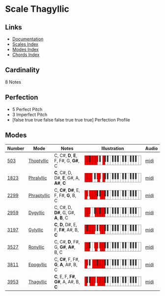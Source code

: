 # Scale Thagyllic

## Links

- [Documentation](index.md)
- [Scales Index](Scales.md)
- [Modes Index](Modes.md)
- [Chords Index](Chords.md)

## Cardinality

8 Notes

## Perfection

- 5 Perfect Pitch
- 3 Imperfect Pitch
- [false true true false false true true true] Perfection Profile

## Modes

| Number | Mode | Notes | Illustration | Audio |
|--------|------|-------|--------------|-------|
| [503](https://ianring.com/musictheory/scales/503) | [Thoptyllic](ModeThoptyllic.md) | C, C#, **D**, **E**, F, F#, G, **G#**, C | ![CNaturalThoptyllic](ModeCNaturalThoptyllic.png) | [midi](https://github.com/edipermadi/music/blob/main/docs/ModeCNaturalThoptyllic.mid?raw=true) | 
| [1823](https://ianring.com/musictheory/scales/1823) | [Phralyllic](ModePhralyllic.md) | **C**, C#, D, D#, **E**, G#, A, **A#**, **C** | ![CNaturalPhralyllic](ModeCNaturalPhralyllic.png) | [midi](https://github.com/edipermadi/music/blob/main/docs/ModeCNaturalPhralyllic.mid?raw=true) | 
| [2299](https://ianring.com/musictheory/scales/2299) | [Phraptyllic](ModePhraptyllic.md) | C, **C#**, **D#**, E, F, F#, **G**, B, C | ![CNaturalPhraptyllic](ModeCNaturalPhraptyllic.png) | [midi](https://github.com/edipermadi/music/blob/main/docs/ModeCNaturalPhraptyllic.mid?raw=true) | 
| [2959](https://ianring.com/musictheory/scales/2959) | [Dygyllic](ModeDygyllic.md) | C, C#, D, **D#**, G, G#, **A**, **B**, C | ![CNaturalDygyllic](ModeCNaturalDygyllic.png) | [midi](https://github.com/edipermadi/music/blob/main/docs/ModeCNaturalDygyllic.mid?raw=true) | 
| [3197](https://ianring.com/musictheory/scales/3197) | [Gylyllic](ModeGylyllic.md) | **C**, **D**, D#, E, F, **F#**, A#, B, **C** | ![CNaturalGylyllic](ModeCNaturalGylyllic.png) | [midi](https://github.com/edipermadi/music/blob/main/docs/ModeCNaturalGylyllic.mid?raw=true) | 
| [3527](https://ianring.com/musictheory/scales/3527) | [Ronyllic](ModeRonyllic.md) | C, C#, **D**, F#, G, **G#**, **A#**, B, C | ![CNaturalRonyllic](ModeCNaturalRonyllic.png) | [midi](https://github.com/edipermadi/music/blob/main/docs/ModeCNaturalRonyllic.mid?raw=true) | 
| [3811](https://ianring.com/musictheory/scales/3811) | [Epogyllic](ModeEpogyllic.md) | C, **C#**, F, F#, **G**, **A**, A#, B, C | ![CNaturalEpogyllic](ModeCNaturalEpogyllic.png) | [midi](https://github.com/edipermadi/music/blob/main/docs/ModeCNaturalEpogyllic.mid?raw=true) | 
| [3953](https://ianring.com/musictheory/scales/3953) | [Thagyllic](ModeThagyllic.md) | **C**, E, F, **F#**, **G#**, A, A#, B, **C** | ![CNaturalThagyllic](ModeCNaturalThagyllic.png) | [midi](https://github.com/edipermadi/music/blob/main/docs/ModeCNaturalThagyllic.mid?raw=true) | 
